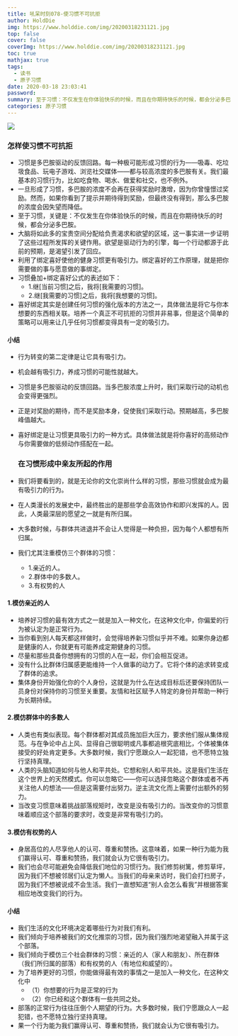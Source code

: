 ```yaml
---
title: 吼呆时刻078-使习惯不可抗拒
author: HoldDie
img: https://www.holddie.com/img/20200318231121.jpg
top: false
cover: false
coverImg: https://www.holddie.com/img/20200318231121.jpg
toc: true
mathjax: true
tags:
  - 读书
  - 原子习惯
date: 2020-03-18 23:03:41
password:
summary: 至于习惯：不仅发生在你体验快乐的时候，而且在你期待快乐的时候，都会分泌多巴胺。
categories: 原子习惯
---
```


![](https://www.holddie.com/img/20200318231121.jpg)

### 怎样使习惯不可抗拒

- 习惯是多巴胺驱动的反馈回路。每一种极可能形成习惯的行为——吸毒、吃垃圾食品、玩电子游戏、浏览社交媒体——都与较高浓度的多巴胺有关。我们最基本的习惯行为，比如吃食物、喝水、做爱和社交，也不例外。
- 一旦形成了习惯，多巴胺的浓度不会再在获得奖励时激增，因为你曾憧憬过奖励。然而，如果你看到了提示并期待得到奖励，但最终没有得到，那么多巴胺的浓度会因失望而降低。
- 至于习惯，关键是：不仅发生在你体验快乐的时候，而且在你期待快乐的时候，都会分泌多巴胺。
- 大脑将如此多的宝贵空间分配给负责渴求和欲望的区域，这一事实进一步证明了这些过程所发挥的关键作用。欲望是驱动行为的引擎，每一个行动都源于此前的预期，是渴望引发了回应。
- 利用了绑定喜好使他的健身习惯更有吸引力。绑定喜好的工作原理，就是把你需要做的事与愿意做的事绑定。
- 习惯叠加+绑定喜好公式的表述如下：
  - 1.继[当前习惯]之后，我将[我需要的习惯]。
  - 2.继[我需要的习惯]之后，我将[我想要的习惯]。
- 喜好绑定其实是创建任何习惯的强化版本的方法之一，具体做法是将它与你本想要的东西相关联。培养一个真正不可抗拒的习惯并非易事，但是这个简单的策略可以用来让几乎任何习惯都变得具有一定的吸引力。

#### 小结

- 行为转变的第二定律是让它具有吸引力。

- 机会越有吸引力，养成习惯的可能性就越大。

- 习惯是多巴胺驱动的反馈回路。当多巴胺浓度上升时，我们采取行动的动机也会变得更强烈。

- 正是对奖励的期待，而不是奖励本身，促使我们采取行动。预期越高，多巴胺峰值越大。

- 喜好绑定是让习惯更具吸引力的一种方式。具体做法就是将你喜好的高频动作与你需要做的低频动作搭配在一起。

  

  ### 在习惯形成中亲友所起的作用

- 我们将要看到的，就是无论你的文化崇尚什么样的习惯，那些习惯就会成为最有吸引力的行为。

- 在人类漫长的发展史中，最终胜出的是那些学会高效协作和即兴发挥的人。因此，人类最深层的愿望之一就是有所归属。

- 大多数时候，与群体共进退并不会让人觉得是一种负担，因为每个人都想有所归属。

- 我们尤其注重模仿三个群体的习惯：

  - 1.亲近的人。
  - 2.群体中的多数人。
  - 3.有权势的人

#### 1.模仿亲近的人

- 培养好习惯的最有效方式之一就是加入一种文化，在这种文化中，你偏爱的行为被认定为是正常行为。
- 当你看到别人每天都这样做时，会觉得培养新习惯似乎并不难。如果你身边都是健康的人，你就更有可能养成定期健身的习惯。
- 尽量和那些具备你想拥有的习惯的人在一起，你们会相互促进。
- 没有什么比群体归属感更能维持一个人做事的动力了。它将个体的追求转变成了群体的追求。
- 集体身份开始强化你的个人身份，这就是为什么在达成目标后还要保持团队一员身份对保持你的习惯至关重要。友情和社区赋予人特定的身份并帮助一种行为长期持续。

#### 2.模仿群体中的多数人

- 人类也有类似表现。每个群体都对其成员施加巨大压力，要求他们服从集体规范。与在争论中占上风、显得自己很聪明或凡事都追根究底相比，个体被集体接受的好处肯定更多。大多数时候，我们宁愿跟众人一起犯错，也不愿特立独行坚持真理。
- 人类的头脑知道如何与他人和平共处。它想和别人和平共处。这是我们生活在这个世界上的天然模式。你可以忽略它——你可以选择忽略这个群体或者不再关注他人的想法——但是这需要付出努力。逆主流文化而上需要付出额外的努力。
- 当改变习惯意味着挑战部落规矩时，改变是没有吸引力的。当改变你的习惯意味着顺应这个部落的要求时，改变是非常有吸引力的。

#### 3.模仿有权势的人

- 身居高位的人尽享他人的认可、尊重和赞扬。这意味着，如果一种行为能为我们赢得认可、尊重和赞扬，我们就会认为它很有吸引力。
- 我们也会尽可能避免会降低我们地位的习惯行为。我们修剪树篱，修剪草坪，因为我们不想被邻居们认定为懒人。当我们的母亲来访时，我们会打扫房子，因为我们不想被说成不会生活。我们一直想知道“别人会怎么看我”并根据答案相应地改变我们的行为。

#### 小结

- 我们生活的文化环境决定着哪些行为对我们有利。
- 我们倾向于培养被我们的文化推崇的习惯，因为我们强烈地渴望融入并属于这个部落。
- 我们倾向于模仿三个社会群体的习惯：亲近的人（家人和朋友）、所在群体（我们所归属的部落）和有权势的人（有地位和威望的）。
- 为了培养更好的习惯，你能做得最有效的事情之一是加入一种文化，在这种文化中
  - （1）你想要的行为是正常的行为
  - （2）你已经和这个群体有一些共同之处。
- 部落的正常行为往往压倒个人期望的行为。大多数时候，我们宁愿跟众人一起犯错，也不愿特立独行坚持真理。
- 果一个行为能为我们赢得认可、尊重和赞扬，我们就会认为它很有吸引力。